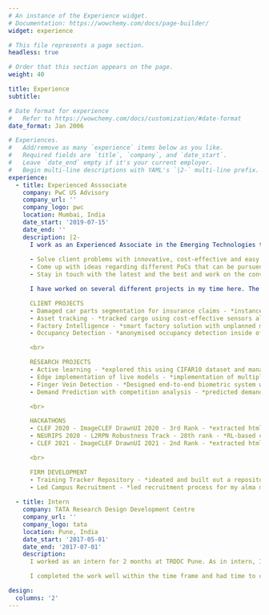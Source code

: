 ```yaml
---
# An instance of the Experience widget.
# Documentation: https://wowchemy.com/docs/page-builder/
widget: experience

# This file represents a page section.
headless: true

# Order that this section appears on the page.
weight: 40

title: Experience
subtitle:

# Date format for experience
#   Refer to https://wowchemy.com/docs/customization/#date-format
date_format: Jan 2006

# Experiences.
#   Add/remove as many `experience` items below as you like.
#   Required fields are `title`, `company`, and `date_start`.
#   Leave `date_end` empty if it's your current employer.
#   Begin multi-line descriptions with YAML's `|2-` multi-line prefix.
experience:
  - title: Experienced Asssociate
    company: PwC US Advisory
    company_url: ''
    company_logo: pwc
    location: Mumbai, India
    date_start: '2019-07-15'
    date_end: ''
    description: |2-
      I work as an Experienced Associate in the Emerging Technologies team at PwC. My current responsiblities include :
      
      - Solve client problems with innovative, cost-effective and easy to deploy solutions which will generate value for them
      - Come up with ideas regarding different PoCs that can be pursued to improve the overall offerings of the team
      - Stay in touch with the latest and the best and work on the convergence og AI, ML and IoT in client offerings

      I have worked on several different projects in my time here. The details for most of these can be found in the projects section. Some of them are :

      CLIENT PROJECTS
      - Damaged car parts segmentation for insurance claims - *instance segmentation with explainability and automated report generation*
      - Asset tracking - *tracked cargo using cost-effective sensors along its journey from factory to distribution center ascertaining possible locations of damage*
      - Factory Intelligence - *smart factory solution with unplanned machien downtime detection with other analytics using cost-effective sensors and dashboard with key KPIs*
      - Occupancy Detection - *anonymised occupancy detection inside office space with LIDARs with features including social bubble breach detection*

      <br>

      RESEARCH PROJECTS
      - Active learning - *explored this using CIFAR10 dataset and managed to achieve high accuracies with very limited training data*
      - Edge implementation of live models - *implementation of multiple live models (eg. action recognition on something something dataset with over 200 classes) on edge devices (eg. Jetson TX2, Raspberry Pi)*
      - Finger Vein Detection - *Designed end-to-end biometric system with user registration and verification as a replacement for fingerprint technology*
      - Demand Prediction with competition analysis - *predicted demand using several demographic and footfall variables*

      <br>

      HACKATHONS
      - CLEF 2020 - ImageCLEF DrawnUI 2020 - 3rd Rank - *extracted html ui elements from wireframe drawings of websites; came up with novel multi-pass inference technique to boost recall*
      - NEURIPS 2020 - L2RPN Robustness Track - 28th rank - *RL-based challenge to robustly maintain an electrical grid without disruptions against an adverse agent*
      - CLEF 2021 - ImageCLEF DrawnUI 2021 - 2nd Rank - *extracted html ui elements from wireframe drawings of websites*

      <br>

      FIRM DEVELOPMENT
      - Training Tracker Repository - *ideated and built out a repository management system for all internal trainings to boost self-learning and incorporate feedback into future trainings*
      - Led Campus Recruitment - *led recruitment process for my alma mater, IIT Kanpur*
        
  - title: Intern
    company: TATA Research Design Development Centre
    company_url: ''
    company_logo: tata
    location: Pune, India
    date_start: '2017-05-01'
    date_end: '2017-07-01'
    description: 
      I worked as an intern for 2 months at TRDDC Pune. As in intern, I was tasked with exploring macroscopic model of skin’s upper layer stratum corneum using OpenFoam. This open source package was being used for the first time in the research facility.\

      I completed the work well within the time frame and had time to complete an extension of the original problem statement as well. I was awarded an 'Excellent' grade for the internship for immaculate coding skills and dedication to work.

design:
  columns: '2'
---
```

